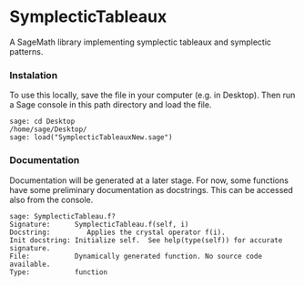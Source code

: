 # SymplecticTableaux
A SageMath library implementing symplectic tableaux and symplectic patterns.

### Instalation
To use this locally, save the file in your computer (e.g. in Desktop). Then run a Sage console in this path directory and load the file.
```
sage: cd Desktop
/home/sage/Desktop/
sage: load("SymplecticTableauxNew.sage")
```

### Documentation
Documentation will be generated at a later stage. For now, some functions have some preliminary documentation as docstrings. This can be accessed also from the console.
```
sage: SymplecticTableau.f?
Signature:      SymplecticTableau.f(self, i)
Docstring:         Applies the crystal operator f(i).
Init docstring: Initialize self.  See help(type(self)) for accurate signature.
File:           Dynamically generated function. No source code available.
Type:           function
```
